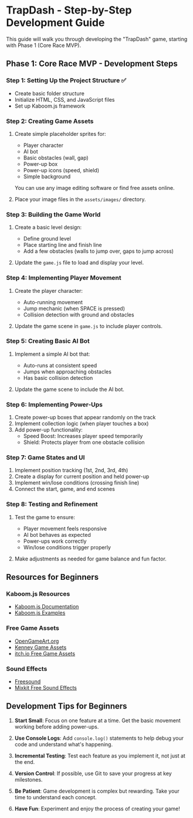 # TrapDash - Step-by-Step Development Guide

This guide will walk you through developing the "TrapDash" game, starting with Phase 1 (Core Race MVP).

## Phase 1: Core Race MVP - Development Steps

### Step 1: Setting Up the Project Structure ✅
- Create basic folder structure
- Initialize HTML, CSS, and JavaScript files
- Set up Kaboom.js framework

### Step 2: Creating Game Assets
1. Create simple placeholder sprites for:
   - Player character
   - AI bot
   - Basic obstacles (wall, gap)
   - Power-up box
   - Power-up icons (speed, shield)
   - Simple background

   You can use any image editing software or find free assets online.

2. Place your image files in the `assets/images/` directory.

### Step 3: Building the Game World
1. Create a basic level design:
   - Define ground level
   - Place starting line and finish line
   - Add a few obstacles (walls to jump over, gaps to jump across)

2. Update the `game.js` file to load and display your level.

### Step 4: Implementing Player Movement
1. Create the player character:
   - Auto-running movement
   - Jump mechanic (when SPACE is pressed)
   - Collision detection with ground and obstacles

2. Update the game scene in `game.js` to include player controls.

### Step 5: Creating Basic AI Bot
1. Implement a simple AI bot that:
   - Auto-runs at consistent speed
   - Jumps when approaching obstacles
   - Has basic collision detection

2. Update the game scene to include the AI bot.

### Step 6: Implementing Power-Ups
1. Create power-up boxes that appear randomly on the track
2. Implement collection logic (when player touches a box)
3. Add power-up functionality:
   - Speed Boost: Increases player speed temporarily
   - Shield: Protects player from one obstacle collision

### Step 7: Game States and UI
1. Implement position tracking (1st, 2nd, 3rd, 4th)
2. Create a display for current position and held power-up
3. Implement win/lose conditions (crossing finish line)
4. Connect the start, game, and end scenes

### Step 8: Testing and Refinement
1. Test the game to ensure:
   - Player movement feels responsive
   - AI bot behaves as expected
   - Power-ups work correctly
   - Win/lose conditions trigger properly

2. Make adjustments as needed for game balance and fun factor.

## Resources for Beginners

### Kaboom.js Resources
- [Kaboom.js Documentation](https://kaboomjs.com/doc)
- [Kaboom.js Examples](https://kaboomjs.com/examples)

### Free Game Assets
- [OpenGameArt.org](https://opengameart.org/)
- [Kenney Game Assets](https://kenney.nl/assets)
- [itch.io Free Game Assets](https://itch.io/game-assets/free)

### Sound Effects
- [Freesound](https://freesound.org/)
- [Mixkit Free Sound Effects](https://mixkit.co/free-sound-effects/)

## Development Tips for Beginners

1. **Start Small**: Focus on one feature at a time. Get the basic movement working before adding power-ups.

2. **Use Console Logs**: Add `console.log()` statements to help debug your code and understand what's happening.

3. **Incremental Testing**: Test each feature as you implement it, not just at the end.

4. **Version Control**: If possible, use Git to save your progress at key milestones.

5. **Be Patient**: Game development is complex but rewarding. Take your time to understand each concept.

6. **Have Fun**: Experiment and enjoy the process of creating your game! 